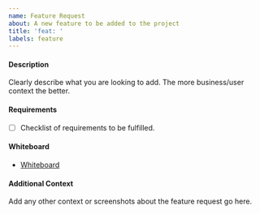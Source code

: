 ```yaml
---
name: Feature Request
about: A new feature to be added to the project
title: 'feat: '
labels: feature
---
```


#### Description

Clearly describe what you are looking to add. The more business/user context the better.

#### Requirements

- [ ] Checklist of requirements to be fulfilled.

#### Whiteboard

- [Whiteboard](https://dribbble.com/tsinis)

#### Additional Context

Add any other context or screenshots about the feature request go here.
